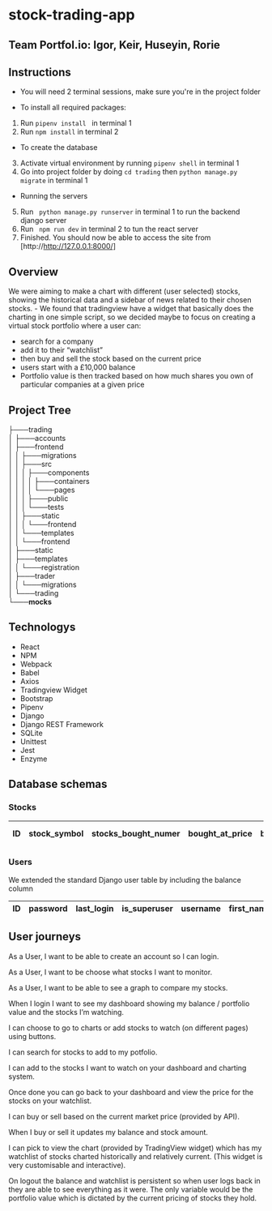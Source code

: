 # stock-trading-app

## Team Portfol.io: Igor, Keir, Huseyin, Rorie

## Instructions
* You will need 2 terminal sessions, make sure you're in the project folder

* To install all required packages:
1. Run ``` pipenv install  ``` in terminal 1
2. Run ``` npm install ``` in terminal 2

* To create the database
3. Activate virtual environment by running ``` pipenv shell ``` in terminal 1
4. Go into project folder by doing ``` cd trading ``` then ```python manage.py migrate``` in terminal 1

* Running the servers
5. Run ``` python manage.py runserver``` in terminal 1 to run the backend django server
6. Run ``` npm run dev``` in terminal 2 to tun the react server
7. Finished. You should now be able to access the site from [http://http://127.0.0.1:8000/]

## Overview
We were aiming to make a chart with different (user selected) stocks, showing the historical data and a sidebar of news related to their chosen stocks. - We found that tradingview have a widget that basically does the charting in one simple script, so we decided maybe to focus on creating a virtual stock portfolio where a user can:  
* search for a company  
* add it to their “watchlist”  
* then buy and sell the stock based on the current price  
* users start with a £10,000 balance  
* Portfolio value is then tracked based on how much shares you own of particular companies at a given price  

## Project Tree
├───trading  
│   ├───accounts  
│   ├───frontend  
│   │   ├───migrations  
│   │   ├───src  
│   │   │   ├───components  
│   │   │   │   ├───containers  
│   │   │   │   └───pages  
│   │   │   ├───public  
│   │   │   └───tests  
│   │   ├───static  
│   │   │   └───frontend  
│   │   └───templates  
│   │       └───frontend  
│   ├───static  
│   ├───templates  
│   │   └───registration  
│   ├───trader  
│   │   └───migrations  
│   └───trading  
└───__mocks__  

## Technologys
* React  
* NPM  
* Webpack  
* Babel  
* Axios  
* Tradingview Widget  
* Bootstrap  
* Pipenv  
* Django  
* Django REST Framework  
* SQLite  
* Unittest  
* Jest  
* Enzyme  
## Database schemas
### Stocks
| ID | stock_symbol | stocks_bought_numer | bought_at_price | bought_at_time | userID_id (FK) |
|----|--------------|---------------------|-----------------|----------------|----------------|

### Users
We extended the standard Django user table by including the balance column

| ID | password | last_login | is_superuser | username | first_name | last_name | email | is_staff | is_active | date_joined | balance |
|----|----------|------------|--------------|----------|------------|-----------|-------|----------|-----------|-------------|---------|

## User journeys
As a User, I want to be able to create an account so I can login.  

As a User, I want to be choose what stocks I want to monitor.  

As a User, I want to be able to see a graph to compare my stocks.  

When I login I want to see my dashboard showing my balance / portfolio value and the stocks I’m watching.  

I can choose to go to charts or add stocks to watch (on different pages) using buttons.  

I can search for stocks to add to my potfolio.  

I can add to the stocks I want to watch on your dashboard and charting system.  

Once done you can go back to your dashboard and view the price for the stocks on your watchlist.  

I can buy or sell based on the current market price (provided by API).  

When I buy or sell it updates my balance and stock amount.  

I can pick to view the chart (provided by TradingView widget) which has my watchlist of stocks charted historically and relatively current. (This widget is very customisable and interactive).  

On logout the balance and watchlist is persistent so when user logs back in they are able to see everything as it were. The only variable would be the portfolio value which is dictated by the current pricing of stocks they hold.  

